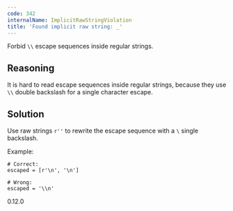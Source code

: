 ```yaml
---
code: 342
internalName: ImplicitRawStringViolation
title: 'Found implicit raw string: _'
---
```


Forbid `\\` escape sequences inside regular strings.

## Reasoning
It is hard to read escape sequences inside regular strings, because
they use `\\` double backslash for a single character escape.

## Solution
Use raw strings `r''` to rewrite the escape sequence with a `\`
single backslash.

Example:

    # Correct:
    escaped = [r'\n', '\n']
    
    # Wrong:
    escaped = '\\n'

<div class="versionadded">

0.12.0

</div>
